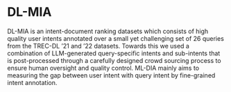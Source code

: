 # DL-MIA
DL-MIA  is an intent-document ranking datasets which consists of high quality user intents annotated over a small yet challenging set of
26 queries from the TREC-DL ’21 and ’22 datasets. Towards this we used a combination of LLM-generated query-specific intents and sub-intents that is post-processed through a carefully designed  crowd sourcing process to ensure human oversight and quality control. ML-DIA mainly aims to measuring the gap between user intent with query intent by fine-grained intent annotation.

